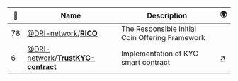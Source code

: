|:star2: | Name | Description | 🌍|
|---|---|---|---|
|78|[@DRI-network](https://github.com/DRI-network)/[**RICO**](https://github.com/DRI-network/RICO)|The Responsible Initial Coin Offering Framework||
|6|[@DRI-network](https://github.com/DRI-network)/[**TrustKYC-contract**](https://github.com/DRI-network/TrustKYC-contract)|Implementation of KYC smart contract|[:arrow_upper_right:](https://akademia.dri.network/)|

